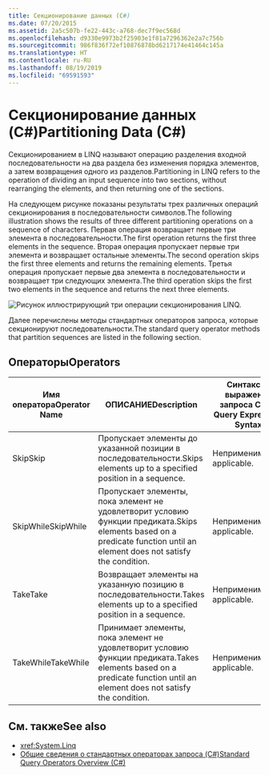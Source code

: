 ```yaml
---
title: Секционирование данных (C#)
ms.date: 07/20/2015
ms.assetid: 2a5c507b-fe22-443c-a768-dec7f9ec568d
ms.openlocfilehash: d9330e9973b2f25903e1f81a7296362e2a7c756b
ms.sourcegitcommit: 986f836f72ef10876878bd6217174e41464c145a
ms.translationtype: HT
ms.contentlocale: ru-RU
ms.lasthandoff: 08/19/2019
ms.locfileid: "69591593"
---
```

# <a name="partitioning-data-c"></a><span data-ttu-id="ce4c6-102">Секционирование данных (C#)</span><span class="sxs-lookup"><span data-stu-id="ce4c6-102">Partitioning Data (C#)</span></span>
<span data-ttu-id="ce4c6-103">Секционированием в LINQ называют операцию разделения входной последовательности на два раздела без изменения порядка элементов, а затем возвращения одного из разделов.</span><span class="sxs-lookup"><span data-stu-id="ce4c6-103">Partitioning in LINQ refers to the operation of dividing an input sequence into two sections, without rearranging the elements, and then returning one of the sections.</span></span>  
  
 <span data-ttu-id="ce4c6-104">На следующем рисунке показаны результаты трех различных операций секционирования в последовательности символов.</span><span class="sxs-lookup"><span data-stu-id="ce4c6-104">The following illustration shows the results of three different partitioning operations on a sequence of characters.</span></span> <span data-ttu-id="ce4c6-105">Первая операция возвращает первые три элемента в последовательности.</span><span class="sxs-lookup"><span data-stu-id="ce4c6-105">The first operation returns the first three elements in the sequence.</span></span> <span data-ttu-id="ce4c6-106">Вторая операция пропускает первые три элемента и возвращает остальные элементы.</span><span class="sxs-lookup"><span data-stu-id="ce4c6-106">The second operation skips the first three elements and returns the remaining elements.</span></span> <span data-ttu-id="ce4c6-107">Третья операция пропускает первые два элемента в последовательности и возвращает три следующих элемента.</span><span class="sxs-lookup"><span data-stu-id="ce4c6-107">The third operation skips the first two elements in the sequence and returns the next three elements.</span></span>  
  
 ![Рисунок иллюстрирующий три операции секционирования LINQ.](./media/partitioning-data/linq-partitioning-operations.png)  
  
 <span data-ttu-id="ce4c6-109">Далее перечислены методы стандартных операторов запроса, которые секционируют последовательности.</span><span class="sxs-lookup"><span data-stu-id="ce4c6-109">The standard query operator methods that partition sequences are listed in the following section.</span></span>  
  
## <a name="operators"></a><span data-ttu-id="ce4c6-110">Операторы</span><span class="sxs-lookup"><span data-stu-id="ce4c6-110">Operators</span></span>  
  
|<span data-ttu-id="ce4c6-111">Имя оператора</span><span class="sxs-lookup"><span data-stu-id="ce4c6-111">Operator Name</span></span>|<span data-ttu-id="ce4c6-112">ОПИСАНИЕ</span><span class="sxs-lookup"><span data-stu-id="ce4c6-112">Description</span></span>|<span data-ttu-id="ce4c6-113">Синтаксис выражения запроса C#</span><span class="sxs-lookup"><span data-stu-id="ce4c6-113">C# Query Expression Syntax</span></span>|<span data-ttu-id="ce4c6-114">Дополнительные сведения</span><span class="sxs-lookup"><span data-stu-id="ce4c6-114">More Information</span></span>|  
|-------------------|-----------------|---------------------------------|----------------------|  
|<span data-ttu-id="ce4c6-115">Skip</span><span class="sxs-lookup"><span data-stu-id="ce4c6-115">Skip</span></span>|<span data-ttu-id="ce4c6-116">Пропускает элементы до указанной позиции в последовательности.</span><span class="sxs-lookup"><span data-stu-id="ce4c6-116">Skips elements up to a specified position in a sequence.</span></span>|<span data-ttu-id="ce4c6-117">Неприменимо.</span><span class="sxs-lookup"><span data-stu-id="ce4c6-117">Not applicable.</span></span>|<xref:System.Linq.Enumerable.Skip%2A?displayProperty=nameWithType><br /><br /> <xref:System.Linq.Queryable.Skip%2A?displayProperty=nameWithType>|  
|<span data-ttu-id="ce4c6-118">SkipWhile</span><span class="sxs-lookup"><span data-stu-id="ce4c6-118">SkipWhile</span></span>|<span data-ttu-id="ce4c6-119">Пропускает элементы, пока элемент не удовлетворит условию функции предиката.</span><span class="sxs-lookup"><span data-stu-id="ce4c6-119">Skips elements based on a predicate function until an element does not satisfy the condition.</span></span>|<span data-ttu-id="ce4c6-120">Неприменимо.</span><span class="sxs-lookup"><span data-stu-id="ce4c6-120">Not applicable.</span></span>|<xref:System.Linq.Enumerable.SkipWhile%2A?displayProperty=nameWithType><br /><br /> <xref:System.Linq.Queryable.SkipWhile%2A?displayProperty=nameWithType>|  
|<span data-ttu-id="ce4c6-121">Take</span><span class="sxs-lookup"><span data-stu-id="ce4c6-121">Take</span></span>|<span data-ttu-id="ce4c6-122">Возвращает элементы на указанную позицию в последовательности.</span><span class="sxs-lookup"><span data-stu-id="ce4c6-122">Takes elements up to a specified position in a sequence.</span></span>|<span data-ttu-id="ce4c6-123">Неприменимо.</span><span class="sxs-lookup"><span data-stu-id="ce4c6-123">Not applicable.</span></span>|<xref:System.Linq.Enumerable.Take%2A?displayProperty=nameWithType><br /><br /> <xref:System.Linq.Queryable.Take%2A?displayProperty=nameWithType>|  
|<span data-ttu-id="ce4c6-124">TakeWhile</span><span class="sxs-lookup"><span data-stu-id="ce4c6-124">TakeWhile</span></span>|<span data-ttu-id="ce4c6-125">Принимает элементы, пока элемент не удовлетворит условию функции предиката.</span><span class="sxs-lookup"><span data-stu-id="ce4c6-125">Takes elements based on a predicate function until an element does not satisfy the condition.</span></span>|<span data-ttu-id="ce4c6-126">Неприменимо.</span><span class="sxs-lookup"><span data-stu-id="ce4c6-126">Not applicable.</span></span>|<xref:System.Linq.Enumerable.TakeWhile%2A?displayProperty=nameWithType><br /><br /> <xref:System.Linq.Queryable.TakeWhile%2A?displayProperty=nameWithType>|  
  
## <a name="see-also"></a><span data-ttu-id="ce4c6-127">См. также</span><span class="sxs-lookup"><span data-stu-id="ce4c6-127">See also</span></span>

- <xref:System.Linq>
- [<span data-ttu-id="ce4c6-128">Общие сведения о стандартных операторах запроса (C#)</span><span class="sxs-lookup"><span data-stu-id="ce4c6-128">Standard Query Operators Overview (C#)</span></span>](./standard-query-operators-overview.md)

